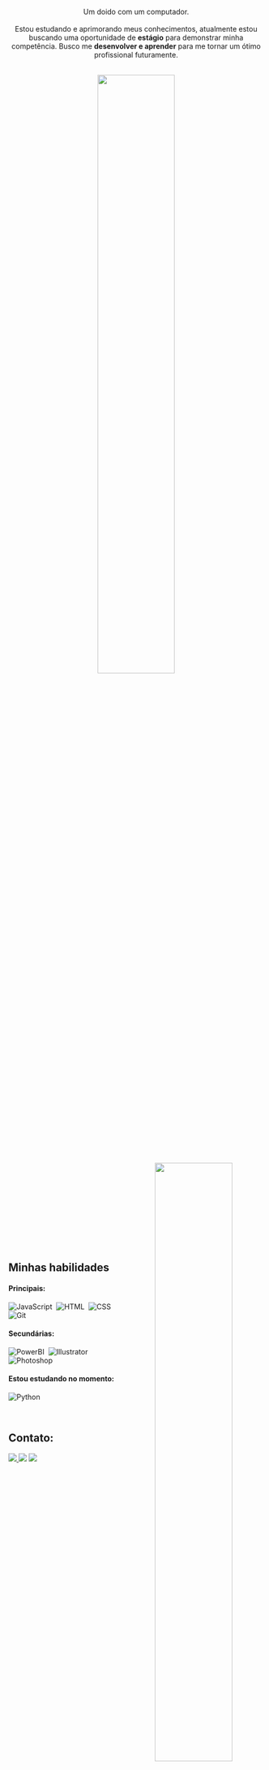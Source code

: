 
<p align="center">Um doido com um computador. <br><br> Estou estudando e aprimorando meus conhecimentos, atualmente estou buscando uma oportunidade de <strong>estágio</strong> para demonstrar minha competência. Busco me <strong>desenvolver e aprender</strong> para me tornar um ótimo profissional futuramente.</p>&nbsp;

<div  align="center" style="margin-bottom:100px">
<img width=55% align="center"  src="(https://github-readme-streak-stats.herokuapp.com?user=lxzcss&theme=radical&mode=weekly)" />
<img width=55% align="right" src="https://global.discourse-cdn.com/nubank/original/3X/4/1/41a7e1549232aa66e48ba612b3af456168b55258.jpeg"/>
 </div>
 <br><br>
 
 &nbsp;
 &nbsp;



## Minhas habilidades

#### Principais:

![JavaScript](https://img.shields.io/badge/JavaScript-F7DF1E?style=for-the-badge&logo=javascript&logoColor=black)&nbsp;
![HTML](https://img.shields.io/badge/HTML5-E34F26?style=for-the-badge&logo=html5&logoColor=white)&nbsp;
![CSS](https://img.shields.io/badge/CSS3-1572B6?style=for-the-badge&logo=css3&logoColor=white)&nbsp;
![Git](https://img.shields.io/badge/GIT-E44C30?style=for-the-badge&logo=git&logoColor=white)&nbsp;
<img src="https://raw.githubusercontent.com/MicaelliMedeiros/micaellimedeiros/master/image/computer-illustration.png" min-width="400px" max-width="400px" width="400px" align="right" alt="Computador iuriCode">

#### Secundárias:

![PowerBI](https://img.shields.io/badge/PowerBI-F2C811?style=for-the-badge&logo=Power%20BI&logoColor=white)&nbsp;
![Illustrator](https://img.shields.io/badge/Adobe%20Illustrator-FF9A00?style=for-the-badge&logo=adobe%20illustrator&logoColor=white)&nbsp;
![Photoshop](https://img.shields.io/badge/Adobe%20Photoshop-31A8FF?style=for-the-badge&logo=Adobe%20Photoshop&logoColor=black)&nbsp;

#### Estou estudando no momento:

![Python](https://img.shields.io/badge/Python-14354C?style=for-the-badge&logo=python&logoColor=white)&nbsp;

&nbsp;
&nbsp;

## Contato:

<div> 
<a href="https://www.instagram.com/ll.oiola" target="_blank"><img src="https://img.shields.io/badge/-Instagram-%23E4405F?style=for-the-badge&logo=instagram&logoColor=white">
</a>
<a href = "mailto:lucasilva589@gmail.com"> <img src="https://img.shields.io/badge/-Gmail-%23333?style=for-the-badge&logo=gmail&logoColor=white" target="_blank"></a>
<a href="https://www.linkedin.com/in/lucas-loiola/" target="_blank"><img src="https://img.shields.io/badge/-LinkedIn-%230077B5?style=for-the-badge&logo=linkedin&logoColor=white"  target="_blank"></a>
</div>&nbsp;&nbsp;
 

  
  
<img width=100% src="https://capsule-render.vercel.app/api?type=waving&color=8F0D87&height=120&section=footer"/>
